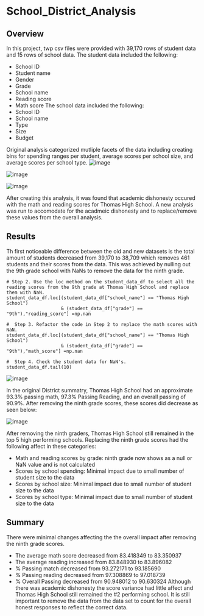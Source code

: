 # School_District_Analysis

## Overview

In this project, twp csv files were provided with 39,170 rows of student data and 15 rows of school data. 
The student data included the following:
- School ID
- Student name
- Gender
- Grade
- School name
- Reading score
- Math score
The school data included the following:
- School ID
- School name
- Type
- Size 
- Budget

Original analysis categorized mutliple facets of the data including creating bins for spending ranges per student, average scores per school size, and average scores per school type.
![image](https://user-images.githubusercontent.com/90691846/136838899-4f68fcd2-09cb-434a-99b8-127a89847dc6.png)

![image](https://user-images.githubusercontent.com/90691846/136838933-5bb2f9b2-30f6-41b3-91ca-ec07c986c858.png)

![image](https://user-images.githubusercontent.com/90691846/136838965-89c514ca-7b01-4b76-b266-99f34f895943.png)

After creating this analysis, it was found that academic dishonesty occured with the math and reading scores for Thomas High School. A new analysis was run to accomodate for the acadmeic dishonesty and to replace/remove these values from the overall analysis.

## Results
Th first noticeable difference between the old and new datasets is the total amount of students decreased from 39,170 to 38,709 which removes 461 students and their scores from the data. This was achieved by nulling out the 9th grade school with NaNs to remove the data for the ninth grade.
```
# Step 2. Use the loc method on the student_data_df to select all the reading scores from the 9th grade at Thomas High School and replace them with NaN.
student_data_df.loc[(student_data_df["school_name"] == "Thomas High School")
                    & (student_data_df["grade"] == "9th"),"reading_score"] =np.nan

#  Step 3. Refactor the code in Step 2 to replace the math scores with NaN.
student_data_df.loc[(student_data_df["school_name"] == "Thomas High School")
                    & (student_data_df["grade"] == "9th"),"math_score"] =np.nan

#  Step 4. Check the student data for NaN's. 
student_data_df.tail(10)
```

![image](https://user-images.githubusercontent.com/90691846/136840012-4aa9637f-c410-4163-9ba2-8da52773b5a6.png)

In the original District summatry, Thomas High School had an approximate 93.3% passing math, 97.3% Passing Reading, and an overall passing of 90.9%. After removing the ninth grade scores, these scores did decrease as seen below:

![image](https://user-images.githubusercontent.com/90691846/136844126-e1a0c8b0-5410-42eb-b53b-4b0dffc56dcb.png)

After removing the ninth graders, Thomas High School still remained in the top 5 high performing schools. Replacing the ninth grade scores had the following affect in these categories:
- Math and reading scores by grade: ninth grade now shows as a null or NaN value and is not calculated 
- Scores by school spending: Minimal impact due to small number of student size to the data
- Scores by school size: Minimal impact due to small number of student size to the data
- Scores by school type: Minimal impact due to small number of student size to the data

## Summary
There were minimal changes affecting the the overall impact after removing the ninth grade scores. 
- The average math score decreased from 83.418349 to 83.350937
- The average reading increased from 83.848930 to 83.896082
- % Passing match decreased from 93.272171 to 93.185690
- % Passing reading decreased from 97.308869 to 97.018739
- % Overall Passing decreased from 90.948012 to 90.630324
Although there was academic dishonesty the score variance had little affect and Thomas High School still remained the #2 performing school. It is still important to remove the data from the data set to count for the overall honest responses to reflect the correct data. 
